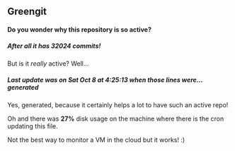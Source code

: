 ## Greengit

#### Do you wonder why this repository is so active?

##### After all it has 32024 commits!

But is it *really* active? Well...

##### Last update was on Sat Oct 8 at 4:25:13 when those lines were... generated

Yes, generated, because it certainly helps a lot to have such an active repo!

Oh and there was **27%** disk usage on the machine
where there is the cron updating this file.

Not the best way to monitor a VM in the cloud but it works! :)
